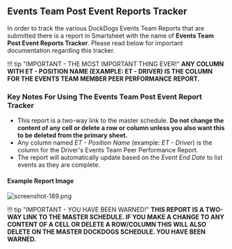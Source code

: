 ## Events Team Post Event Reports Tracker

In order to track the various DockDogs Events Team Reports that are submitted there is a report in Smartsheet with the name of **Events Team Post Event Reports Tracker**. Please read below for important documentation regarding this tracker.

!!! tip "IMPORTANT - THE MOST IMPORTANT THING EVER!"
    __**ANY COLUMN WITH ET - POSITION NAME (EXAMPLE: ET - DRIVER) IS THE COLUMN FOR THE EVENTS TEAM MEMBER PEER PERFORMANCE REPORT.**__

### Key Notes For Using The Events Team Post Event Report Tracker

* This report is a two-way link to the master schedule. **Do not change the content of any cell or delete a row or column unless you also want this to be deleted from the primary sheet.** 
* Any column named _ET - Position Name_ (example: _ET - Driver_) is the column for the Driver's Events Team Peer Performance Report.
* The report will automatically update based on the _Event End Date_ to list events as they are complete.


#### Example Report Image
![screenshot-189.png](https://bitbucket.org/repo/G9MKob/images/1419016007-screenshot-189.png)

!!! tip "IMPORTANT - YOU HAVE BEEN WARNED!"
    __**THIS REPORT IS A TWO-WAY LINK TO THE MASTER SCHEDULE. IF YOU MAKE A CHANGE TO ANY CONTENT OF A CELL OR DELETE A ROW/COLUMN THIS WILL ALSO DELETE ON THE MASTER DOCKDOGS SCHEDULE. YOU HAVE BEEN WARNED.**__